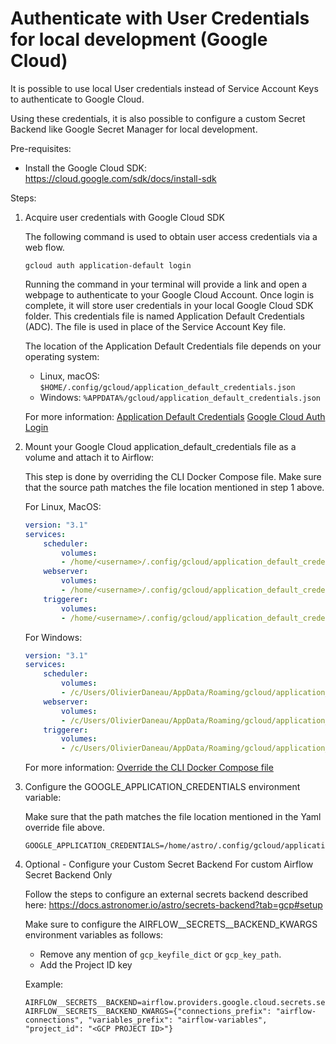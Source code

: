 # Authenticate with User Credentials for local development (Google Cloud)

It is possible to use local User credentials instead of Service Account Keys to authenticate to Google Cloud.

Using these credentials, it is also possible to configure a custom Secret Backend like Google Secret Manager for local development.

Pre-requisites:
- Install the Google Cloud SDK: https://cloud.google.com/sdk/docs/install-sdk

Steps:
1. Acquire user credentials with Google Cloud SDK
    
    The following command is used to obtain user access credentials via a web flow. 
    
    ```
    gcloud auth application-default login
    ```

    Running the command in your terminal will provide a link and open a webpage to authenticate to your Google Cloud Account.
    Once login is complete, it will store user credentials in your local Google Cloud SDK folder. 
    This credentials file is named Application Default Credentials (ADC).
    The file is used in place of the Service Account Key file.
    
    The location of the Application Default Credentials file depends on your operating system:
    - Linux, macOS: `$HOME/.config/gcloud/application_default_credentials.json`
    - Windows: `%APPDATA%/gcloud/application_default_credentials.json`

    For more information:
    [Application Default Credentials](https://cloud.google.com/docs/authentication/application-default-credentials#personal)
    [Google Cloud Auth Login](https://cloud.google.com/sdk/gcloud/reference/auth/application-default/login)

2. Mount your Google Cloud application_default_credentials file as a volume and attach it to Airflow:

    This step is done by overriding the CLI Docker Compose file.
    Make sure that the source path matches the file location mentioned in step 1 above.

    For Linux, MacOS:
    ```yaml
    version: "3.1"
    services:
        scheduler:
            volumes:
            - /home/<username>/.config/gcloud/application_default_credentials.json:/home/astro/.config/gcloud/application_default_credentials.json:ro
        webserver:
            volumes:
            - /home/<username>/.config/gcloud/application_default_credentials.json:/home/astro/.config/gcloud/application_default_credentials.json:ro
        triggerer:
            volumes:
            - /home/<username>/.config/gcloud/application_default_credentials.json:/home/astro/.config/gcloud/application_default_credentials.json:ro
    ```

    For Windows:
    ```yaml
    version: "3.1"
    services:
        scheduler:
            volumes:
            - /c/Users/OlivierDaneau/AppData/Roaming/gcloud/application_default_credentials.json:/home/astro/.config/gcloud/application_default_credentials.json:ro
        webserver:
            volumes:
            - /c/Users/OlivierDaneau/AppData/Roaming/gcloud/application_default_credentials.json:/home/astro/.config/gcloud/application_default_credentials.json:ro
        triggerer:
            volumes:
            - /c/Users/OlivierDaneau/AppData/Roaming/gcloud/application_default_credentials.json:/home/astro/.config/gcloud/application_default_credentials.json:ro
    ```

    For more information:
    [Override the CLI Docker Compose file](https://docs.astronomer.io/astro/test-and-troubleshoot-locally#override-the-cli-docker-compose-file)

3. Configure the GOOGLE_APPLICATION_CREDENTIALS environment variable:

    Make sure that the path matches the file location mentioned in the Yaml override file above.
    ```
    GOOGLE_APPLICATION_CREDENTIALS=/home/astro/.config/gcloud/application_default_credentials.json
    ```

4. Optional - Configure your Custom Secret Backend
    For custom Airflow Secret Backend Only

    Follow the steps to configure an external secrets backend described here: https://docs.astronomer.io/astro/secrets-backend?tab=gcp#setup

    Make sure to configure the AIRFLOW__SECRETS__BACKEND_KWARGS environment variables as follows:
    - Remove any mention of `gcp_keyfile_dict` or `gcp_key_path`.
    - Add the Project ID key

    Example:
    
    ```
    AIRFLOW__SECRETS__BACKEND=airflow.providers.google.cloud.secrets.secret_manager.CloudSecretManagerBackend
    AIRFLOW__SECRETS__BACKEND_KWARGS={"connections_prefix": "airflow-connections", "variables_prefix": "airflow-variables", "project_id": "<GCP PROJECT ID>"}
    ```